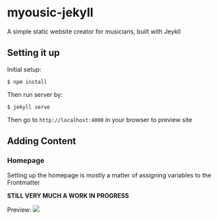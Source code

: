 # myousic-jekyll

A simple static website creator for musicians, built with Jeykll

## Setting it up

Initial setup:

    $ npm install

Then run server by:

    $ jekyll serve
    
Then go to `http://localhost:4000` in your browser to preview site

## Adding Content

### Homepage

Setting up the homepage is mostly a matter of assigning variables to the Frontmatter

**STILL VERY MUCH A WORK IN PROGRESS**

Preview:
![](http://i.imgur.com/FrEbJO7.png?1)
